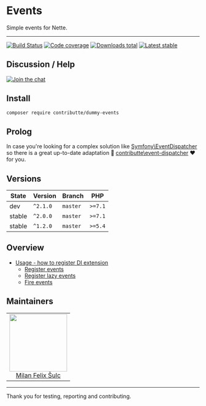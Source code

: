 # Events

Simple events for Nette.

-----

[![Build Status](https://img.shields.io/travis/contributte/dummy-events.svg?style=flat-square)](https://travis-ci.org/contributte/dummy-events)
[![Code coverage](https://img.shields.io/coveralls/contributte/dummy-events.svg?style=flat-square)](https://coveralls.io/r/contributte/dummy-events)
[![Downloads total](https://img.shields.io/packagist/dt/contributte/dummy-events.svg?style=flat-square)](https://packagist.org/packages/contributte/dummy-events)
[![Latest stable](https://img.shields.io/packagist/v/contributte/dummy-events.svg?style=flat-square)](https://packagist.org/packages/contributte/dummy-events)

## Discussion / Help

[![Join the chat](https://img.shields.io/gitter/room/minetro/nette.svg?style=flat-square)](https://gitter.im/minetro/nette?utm_source=badge&utm_medium=badge&utm_campaign=pr-badge&utm_content=badge)

## Install

```bash
composer require contributte/dummy-events
```

## Prolog

In case you're looking for a complex solution like [Symfony\EventDispatcher](https://github.com/symfony/event-dispatcher) so there is a great up-to-date adaptation :tada:  [contributte\event-dispatcher](https://github.com/contributte/event-dispatcher) :heart: for you.

## Versions

| State   | Version    | Branch   | PHP     |
|---------|------------|----------|---------|
| dev     | `^2.1.0`   | `master` | `>=7.1` |
| stable  | `^2.0.0`   | `master` | `>=7.1` |
| stable  | `^1.2.0`   | `master` | `>=5.4` |

## Overview
- [Usage - how to register DI extension](https://github.com/contributte/dummy-events/blob/master/.docs/README.md#usage)
  - [Register events](https://github.com/contributte/dummy-events/blob/master/.docs/README.md#register-events)
  - [Register lazy events](https://github.com/contributte/dummy-events/blob/master/.docs/README.md#register-lazy-events)
  - [Fire events](https://github.com/contributte/dummy-events/blob/master/.docs/README.md#fire-events)

## Maintainers

<table>
  <tbody>
    <tr>
      <td align="center">
        <a href="https://github.com/f3l1x">
            <img width="150" height="150" src="https://avatars2.githubusercontent.com/u/538058?v=3&s=150">
        </a>
        </br>
        <a href="https://github.com/f3l1x">Milan Felix Šulc</a>
      </td>
    </tr>
  <tbody>
</table>

-----

Thank you for testing, reporting and contributing.
